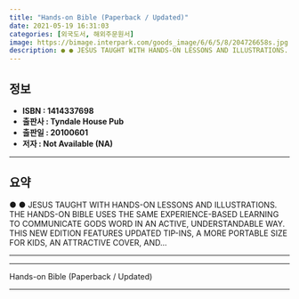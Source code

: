 ```yaml
---
title: "Hands-on Bible (Paperback / Updated)"
date: 2021-05-19 16:31:03
categories: [외국도서, 해외주문원서]
image: https://bimage.interpark.com/goods_image/6/6/5/8/204726658s.jpg
description: ● ● JESUS TAUGHT WITH HANDS-ON LESSONS AND ILLUSTRATIONS. THE HANDS-ON BIBLE USES THE SAME EXPERIENCE-BASED LEARNING TO COMMUNICATE GODS WORD IN AN ACTIVE, UN
---
```


## **정보**

- **ISBN : 1414337698**
- **출판사 : Tyndale House Pub**
- **출판일 : 20100601**
- **저자 : Not Available (NA)**

------



## **요약**

●  ●  JESUS TAUGHT WITH HANDS-ON LESSONS AND ILLUSTRATIONS. THE HANDS-ON BIBLE USES THE SAME EXPERIENCE-BASED LEARNING TO COMMUNICATE GODS WORD IN AN ACTIVE, UNDERSTANDABLE WAY. THIS NEW EDITION FEATURES UPDATED TIP-INS, A MORE PORTABLE SIZE FOR KIDS, AN ATTRACTIVE COVER, AND... 

------



------


Hands-on Bible (Paperback / Updated) 

------



